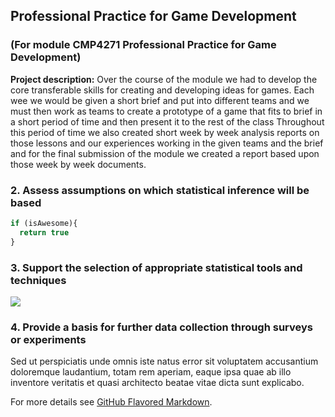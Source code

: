 ## Professional Practice for Game Development
### (For module CMP4271 Professional Practice for Game Development)

**Project description:** Over the course of the module we had to develop the core transferable skills for creating and developing ideas for games. Each wee we would be given a short brief and put into different teams and we must then work as teams to create a prototype of a game that fits to brief in a short period of time and then present it to the rest of the class
Throughout this period of time we also created short week by week analysis reports on those lessons and our experiences working in the given teams and the brief and for the final submission of the module we created a report based upon those week by week documents.


### 2. Assess assumptions on which statistical inference will be based

```javascript
if (isAwesome){
  return true
}
```

### 3. Support the selection of appropriate statistical tools and techniques

<img src="images/dummy_thumbnail.jpg?raw=true"/>

### 4. Provide a basis for further data collection through surveys or experiments

Sed ut perspiciatis unde omnis iste natus error sit voluptatem accusantium doloremque laudantium, totam rem aperiam, eaque ipsa quae ab illo inventore veritatis et quasi architecto beatae vitae dicta sunt explicabo. 

For more details see [GitHub Flavored Markdown](https://guides.github.com/features/mastering-markdown/).
